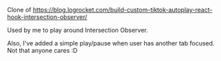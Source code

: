 Clone of https://blog.logrocket.com/build-custom-tiktok-autoplay-react-hook-intersection-observer/

Used by me to play around Intersection Observer.

Also, I've added a simple play/pause when user has another tab focused. Not that anyone cares :D
